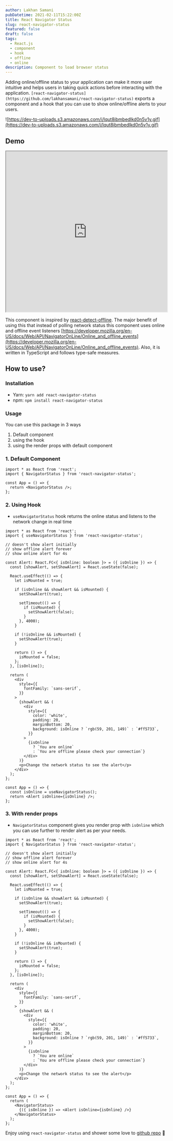 ```yaml
---
author: Lakhan Samani
pubDatetime: 2021-02-11T15:22:00Z
title: React Navigator Status
slug: react-navigator-status
featured: false
draft: false
tags:
  - React.js
  - component
  - hook
  - offline
  - online
description: Component to load browser status
---
```


Adding online/offline status to your application can make it more user intuitive and helps users in taking quick actions before interacting with the application. `[react-navigator-status](https://github.com/lakhansamani/react-navigator-status)` exports a component and a hook that you can use to show online/offline alerts to your users.

![https://dev-to-uploads.s3.amazonaws.com/i/lqut8ibmbedlkd0n5v1y.gif](https://dev-to-uploads.s3.amazonaws.com/i/lqut8ibmbedlkd0n5v1y.gif)

## Demo

<iframe referrerpolicy="strict-origin-when-cross-origin" src="https://codesandbox.io/embed/react-navigator-status-gi1gg?fontsize=14&hidenavigation=1&theme=dark" style="width:100%;height:500px"></iframe>

This component is inspired by [react-detect-offline](https://www.npmjs.com/package/react-detect-offline). The major benefit of using this that instead of polling network status this component uses online and offline event listeners [https://developer.mozilla.org/en-US/docs/Web/API/NavigatorOnLine/Online_and_offline_events](https://developer.mozilla.org/en-US/docs/Web/API/NavigatorOnLine/Online_and_offline_events). Also, it is written in TypeScript and follows type-safe measures.

## How to use?

### Installation

- Yarn: `yarn add react-navigator-status`
- npm: `npm install react-navigator-status`

### Usage

You can use this package in 3 ways

1. Default component
2. using the hook
3. using the render props with default component

### 1. Default Component

```
import * as React from 'react';
import { NavigatorStatus } from 'react-navigator-status';

const App = () => {
  return <NavigatorStatus />;
};

```

### 2. Using Hook

- `useNavigatorStatus` hook returns the online status and listens to the network change in real time

```
import * as React from 'react';
import { useNavigatorStatus } from 'react-navigator-status';

// doesn't show alert initially
// show offline alert forever
// show online alert for 4s

const Alert: React.FC<{ isOnline: boolean }> = ({ isOnline }) => {
  const [showAlert, setShowAlert] = React.useState(false);

  React.useEffect(() => {
    let isMounted = true;

    if (isOnline && showAlert && isMounted) {
      setShowAlert(true);

      setTimeout(() => {
        if (isMounted) {
          setShowAlert(false);
        }
      }, 4000);
    }

    if (!isOnline && isMounted) {
      setShowAlert(true);
    }

    return () => {
      isMounted = false;
    };
  }, [isOnline]);

  return (
    <div
      style={{
        fontFamily: `sans-serif`,
      }}
    >
      {showAlert && (
        <div
          style={{
            color: 'white',
            padding: 20,
            marginBottom: 20,
            background: isOnline ? `rgb(59, 201, 149)` : `#ff5733`,
          }}
        >
          {isOnline
            ? `You are online`
            : `You are offline please check your connection`}
        </div>
      )}
      <p>Change the network status to see the alert</p>
    </div>
  );
};

const App = () => {
  const isOnline = useNavigatorStatus();
  return <Alert isOnline={isOnline} />;
};

```

### 3. With render props

- `NavigatorStatus` component gives you render prop with `isOnline` which you can use further to render alert as per your needs.

```
import * as React from 'react';
import { NavigatorStatus } from 'react-navigator-status';

// doesn't show alert initially
// show offline alert forever
// show online alert for 4s

const Alert: React.FC<{ isOnline: boolean }> = ({ isOnline }) => {
  const [showAlert, setShowAlert] = React.useState(false);

  React.useEffect(() => {
    let isMounted = true;

    if (isOnline && showAlert && isMounted) {
      setShowAlert(true);

      setTimeout(() => {
        if (isMounted) {
          setShowAlert(false);
        }
      }, 4000);
    }

    if (!isOnline && isMounted) {
      setShowAlert(true);
    }

    return () => {
      isMounted = false;
    };
  }, [isOnline]);

  return (
    <div
      style={{
        fontFamily: `sans-serif`,
      }}
    >
      {showAlert && (
        <div
          style={{
            color: 'white',
            padding: 20,
            marginBottom: 20,
            background: isOnline ? `rgb(59, 201, 149)` : `#ff5733`,
          }}
        >
          {isOnline
            ? `You are online`
            : `You are offline please check your connection`}
        </div>
      )}
      <p>Change the network status to see the alert</p>
    </div>
  );
};

const App = () => {
  return (
    <NavigatorStatus>
      {({ isOnline }) => <Alert isOnline={isOnline} />}
    </NavigatorStatus>
  );
};

```

Enjoy using `react-navigator-status` and shower some love to [github repo](https://github.com/lakhansamani/react-navigator-status) 🎉
